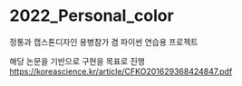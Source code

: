 # 2022_Personal_color

정통과 캡스톤디자인 용병참가 겸 파이썬 연습용 프로젝트

해당 논문을 기반으로 구현을 목표로 진행
https://koreascience.kr/article/CFKO201629368424847.pdf
